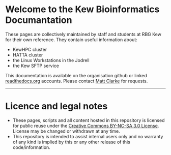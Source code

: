 # Welcome to the Kew Bioinformatics Documantation
These pages are collectively maintained by staff and students at RBG Kew for their own reference. They contain useful information about:

- KewHPC cluster
- HATTA cluster
- the Linux Workstations in the Jodrell
- the Kew SFTP service

This documentation is available on the organisation github or linked [readthedocs.org](http://rbg-kew-bioinformatics-utils.readthedocs.io/en/latest/) accounts. Please contact [Matt Clarke](mailto:m.clarke@kew.org) for requests.

---

# Licence and legal notes
- These pages, scripts and all content hosted in this repository is licensed for public reuse under the [Creative Commons BY-NC-SA 3.0 License](http://creativecommons.org/licenses/by-nc-sa/3.0). License may be changed or withdrawn at any time. 
- This repository is intended to assist internal users only and no warranty of any kind is implied by this or any other release of this code/information.


